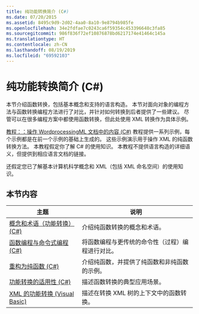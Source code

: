 ```yaml
---
title: 纯功能转换简介 (C#)
ms.date: 07/20/2015
ms.assetid: 8495c9d9-2d02-4aa0-8a10-9e8794b985fe
ms.openlocfilehash: 34e2fdfae7c0243ca6f59354c453396648c3fa85
ms.sourcegitcommit: 986f836f72ef10876878bd6217174e41464c145a
ms.translationtype: HT
ms.contentlocale: zh-CN
ms.lasthandoff: 08/19/2019
ms.locfileid: "69592103"
---
```

# <a name="introduction-to-pure-functional-transformations-c"></a>纯功能转换简介 (C#)
本节介绍函数转换，包括基本概念和支持的语言构造。 本节对面向对象的编程方法与函数转换编程方法进行了对比，并针对如何转换到后者提供了一些建议。 尽管可以在很多编程方案中都使用函数转换，但此处使用 XML 转换作为具体示例。  
  
 [教程：：操作 WordprocessingML 文档中的内容 (C#)](./shape-of-wordprocessingml-documents.md) 教程提供一系列示例，每个示例都是在前一个示例的基础上生成的。 这些示例演示用于操作 XML 的纯函数转换方法。 本教程假定你了解 C# 的使用知识。 本教程不提供语言构造的详细语义，但提供到相应语言文档的链接。  
  
 还假定您已了解基本计算机科学概念和 XML（包括 XML 命名空间）的使用知识。  
  
## <a name="in-this-section"></a>本节内容  
  
|主题|说明|  
|-----------|-----------------|  
|[概念和术语（功能转换）(C#)](./concepts-and-terminology-functional-transformation.md)|介绍纯函数转换的概念和术语。|  
|[函数编程与命令式编程 (C#)](./functional-programming-vs-imperative-programming.md)|将函数编程与更传统的命令性（过程）编程进行对比。|  
|[重构为纯函数 (C#)](./refactoring-into-pure-functions.md)|介绍纯函数，并提供了纯函数和非纯函数的示例。|  
|[功能转换的适用性 (C#)](./applicability-of-functional-transformation.md)|描述函数转换的典型应用场景。|  
|[XML 的功能转换 (Visual Basic)](../../../../visual-basic/programming-guide/concepts/linq/functional-transformation-of-xml.md)|描述在转换 XML 树的上下文中的函数转换。|  
  